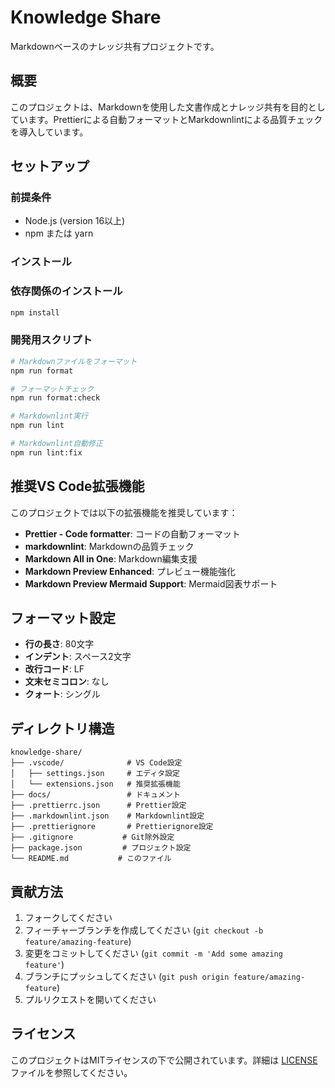 # Knowledge Share

Markdownベースのナレッジ共有プロジェクトです。

## 概要

このプロジェクトは、Markdownを使用した文書作成とナレッジ共有を目的としています。Prettierによる自動フォーマットとMarkdownlintによる品質チェックを導入しています。

## セットアップ

### 前提条件

- Node.js (version 16以上)
- npm または yarn

### インストール

### 依存関係のインストール

```bash
npm install
```

### 開発用スクリプト

```bash
# Markdownファイルをフォーマット
npm run format

# フォーマットチェック
npm run format:check

# Markdownlint実行
npm run lint

# Markdownlint自動修正
npm run lint:fix
```

## 推奨VS Code拡張機能

このプロジェクトでは以下の拡張機能を推奨しています：

- **Prettier - Code formatter**: コードの自動フォーマット
- **markdownlint**: Markdownの品質チェック
- **Markdown All in One**: Markdown編集支援
- **Markdown Preview Enhanced**: プレビュー機能強化
- **Markdown Preview Mermaid Support**: Mermaid図表サポート

## フォーマット設定

- **行の長さ**: 80文字
- **インデント**: スペース2文字
- **改行コード**: LF
- **文末セミコロン**: なし
- **クォート**: シングル

## ディレクトリ構造

```text
knowledge-share/
├── .vscode/              # VS Code設定
│   ├── settings.json     # エディタ設定
│   └── extensions.json   # 推奨拡張機能
├── docs/                 # ドキュメント
├── .prettierrc.json      # Prettier設定
├── .markdownlint.json    # Markdownlint設定
├── .prettierignore       # Prettierignore設定
├── .gitignore           # Git除外設定
├── package.json         # プロジェクト設定
└── README.md           # このファイル
```

## 貢献方法

1. フォークしてください
2. フィーチャーブランチを作成してください (`git checkout -b feature/amazing-feature`)
3. 変更をコミットしてください (`git commit -m 'Add some amazing feature'`)
4. ブランチにプッシュしてください (`git push origin feature/amazing-feature`)
5. プルリクエストを開いてください

## ライセンス

このプロジェクトはMITライセンスの下で公開されています。詳細は
[LICENSE](LICENSE)ファイルを参照してください。

